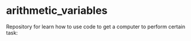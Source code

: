 # arithmetic_variables
Repository for learn how to use code to get a computer to perform certain task:
